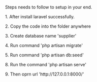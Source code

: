 <p>Steps needs to follow to setup in your end.</p>
<p>1. After install laravel successfully.</p>
<p>2. Copy the code into the folder anywhere</p>
<p>3. Create database name 'supplier'</p>
<p>4. Run command 'php artisan migrate'</p>
<p>5. Run command 'php artisan db:seed'</p>
<p>8. Run the command 'php artisan serve'</p>
<p>9. Then oprn url 'http://127.0.0.1:8000/' </p>
                

